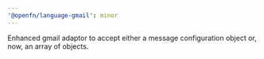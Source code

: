 ```yaml
---
'@openfn/language-gmail': minor
---
```


Enhanced gmail adaptor to accept either a message configuration object or, now,
an array of objects.
